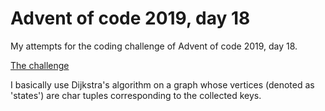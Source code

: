 # Advent of code 2019, day 18

My attempts for the coding challenge of Advent of code 2019, day 18.

[The challenge](https://adventofcode.com/2019/day/18)

I basically use Dijkstra's algorithm on a graph whose vertices (denoted as 'states') are char tuples corresponding to the collected keys.

